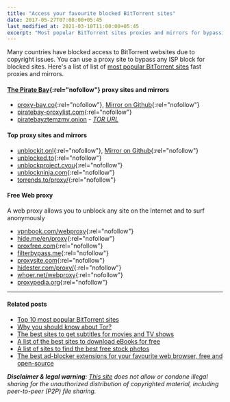 ```yaml
---
title: "Access your favourite blocked BitTorrent sites"
date: 2017-05-27T07:08:00+05:45
last_modified_at: 2021-03-10T11:00:00+05:45
excerpt: "Most popular BitTorrent sites proxies and mirrors for bypassing your country or territory Internet censorship."
---
```


Many countries have blocked access to BitTorrent websites due to copyright issues. You can use a proxy site to bypass any ISP block for blocked sites. Here's a list of list of [most popular BitTorrent sites](/top-10-most-popular-bittorrent-sites/) fast proxies and mirrors.

#### [The Pirate Bay](https://thepiratebay.org/){:rel="nofollow"} proxy sites and mirrors

- [proxy-bay.co](https://proxy-bay.co/){:rel="nofollow"}, [Mirror on Github](https://proxybay.github.io/){:rel="nofollow"}
- [piratebay-proxylist.com](https://piratebay-proxylist.com/){:rel="nofollow"}
- [piratebayztemzmv.onion](http://piratebayztemzmv.onion/) - [_TOR URL_](/why-you-should-know-about-tor/)

#### Top proxy sites and mirrors

- [unblockit.onl](https://unblockit.onl/){:rel="nofollow"}, [Mirror on Github](https://unblocked-pw.github.io/){:rel="nofollow"}
- [unblocked.to](https://unblocked.to/){:rel="nofollow"}
- [unblockproject.cyou](https://unblockproject.cyou/){:rel="nofollow"}
- [unblockninja.com](https://unblockninja.com/){:rel="nofollow"}
- [torrends.to/proxy/](https://torrends.to/proxy/){:rel="nofollow"}

#### Free Web proxy

A web proxy allows you to unblock any site on the Internet and to surf anonymously

- [vpnbook.com/webproxy](https://www.vpnbook.com/webproxy){:rel="nofollow"}
- [hide.me/en/proxy](https://hide.me/en/proxy){:rel="nofollow"}
- [proxfree.com](https://www.proxfree.com/){:rel="nofollow"}
- [filterbypass.me](https://www.filterbypass.me/){:rel="nofollow"}
- [proxysite.com](https://www.proxysite.com/){:rel="nofollow"}
- [hidester.com/proxy/](https://hidester.com/proxy/){:rel="nofollow"}
- [whoer.net/webproxy](https://whoer.net/webproxy){:rel="nofollow"}
- [proxypedia.org](https://proxypedia.org/){:rel="nofollow"}

---

#### Related posts

- [Top 10 most popular BitTorrent sites](/top-10-most-popular-bittorrent-sites/)
- [Why you should know about Tor?](/why-you-should-know-about-tor/)
- [The best sites to get subtitles for movies and TV shows](/the-best-sites-to-get-subtitles-for-movies-and-tv-shows/)
- [A list of the best sites to download eBooks for free](/a-list-of-the-best-sites-to-download-ebooks-for-free/)
- [A list of sites to find the best free stock photos](/a-list-of-sites-to-find-the-best-free-stock-photos/)
- [The best ad-blocker extensions for your favourite web browser, free and open-source](/the-best-ad-blocker-extensions-for-your-favourite-web-browser-free-and-open-source/)

_**Disclaimer & legal warning**: [This site](/) does not allow or condone illegal sharing for the unauthorized distribution of copyrighted material, including peer-to-peer (P2P) file sharing._
